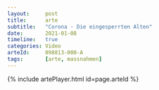 ```yaml
---
layout:     post
title:      arte
subtitle:   "Corona - Die eingesperrten Alten"
date:       2021-01-08
timeline:   true
categories: Video
arteId:     098813-000-A
tags:       [arte, massnahmen]
---
```


{% include artePlayer.html id=page.arteId %}

